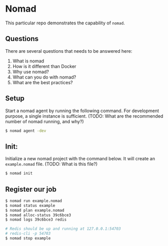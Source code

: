 # Nomad

This particular repo demonstrates the capability of `nomad`.

## Questions

There are several questions that needs to be answered here:

1. What is nomad
2. How is it different than Docker
3. Why use nomad?
4. What can you do with nomad?
5. What are the best practices?


## Setup

Start a nomad agent by running the following command. For development purpose, a single instance is sufficient. (TODO: What are the recommended number of nomad running, and why?)

```bash
$ nomad agent -dev
```

## Init:

Initialize a new nomad project with the command below. It will create an `example.nomad` file. (TODO: What is this file?)

```bash
$ nomad init
```

## Register our job


```bash
$ nomad run example.nomad
$ nomad status example
$ nomad plan example.nomad
$ nomad alloc-status 39c6bce3
$ nomad logs 39c6bce3 redis

# Redis should be up and running at 127.0.0.1:54703
# redis-cli -p 54703
$ nomad stop example
```

